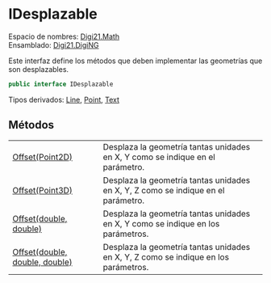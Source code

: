 # IDesplazable

Espacio de nombres: [Digi21.Math](../../)  
Ensamblado: [Digi21.DigiNG](../../../)

Este interfaz define los métodos que deben implementar las geometrías que son desplazables.

```csharp
public interface IDesplazable
```

Tipos derivados: [Line](../../../digi21.diging.entities/clases/line/), [Point](../../../digi21.diging.entities/clases/point/), [Text](../../../digi21.diging.entities/clases/text/)

## Métodos

|  |  |
| :--- | :--- |
| [Offset\(Point2D\)](metodos/offset.md#offset-point-2-d) | Desplaza la geometría tantas unidades en X, Y como se indique en el parámetro. |
| [Offset\(Point3D\)](metodos/offset.md#offset-point-3-d) | Desplaza la geometría tantas unidades en X, Y, Z como se indique en el parámetro. |
| [Offset\(double, double\)](metodos/offset.md#offset-double-double) | Desplaza la geometría tantas unidades en X, Y como se indique en los parámetros. |
| [Offset\(double, double, double\)](metodos/offset.md#offset-double-doublem-double) | Desplaza la geometría tantas unidades en X, Y, Z como se indique en los parámetros. |

